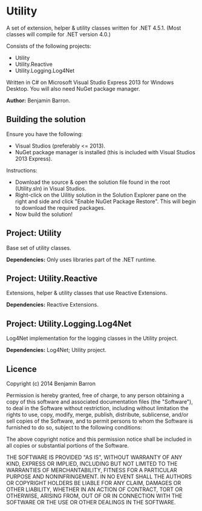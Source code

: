 Utility
=======

A set of extension, helper & utility classes written for .NET 4.5.1. (Most classes will compile for .NET version 4.0.)

Consists of the following projects:

- Utility
- Utility.Reactive
- Utility.Logging.Log4Net

Written in C# on Microsoft Visual Studio Express 2013 for Windows Desktop. You will also need NuGet package manager.

**Author:** Benjamin Barron.

Building the solution
---------------------

Ensure you have the following:

- Visual Studios (preferably <= 2013).
- NuGet package manager is installed (this is included with Visual Studios 2013 Express).

Instructions:

- Download the source & open the solution file found in the root (Utility.sln) in Visual Studios.
- Right-click on the Uilitiy solution in the Solution Explorer pane on the right and side and click "Enable NuGet Package Restore". This will begin to download the required packages.
- Now build the solution!

Project: Utility
----------------

Base set of utility classes.

**Dependencies:** Only uses libraries part of the .NET runtime.

Project: Utility.Reactive
-------------------------

Extensions, helper & utility classes that use Reactive Extensions.

**Dependencies:** Reactive Extensions.

Project: Utility.Logging.Log4Net
------------------------

Log4Net implementation for the logging classes in the Utility project.

**Dependencies:** Log4Net; Utility project.

Licence
-------

Copyright (c) 2014 Benjamin Barron

Permission is hereby granted, free of charge, to any person obtaining a copy 
of this software and associated documentation files (the "Software"), to deal 
in the Software without restriction, including without limitation the rights 
to use, copy, modify, merge, publish, distribute, sublicense, and/or sell 
copies of the Software, and to permit persons to whom the Software is furnished 
to do so, subject to the following conditions:

The above copyright notice and this permission notice shall be included in all 
copies or substantial portions of the Software.

THE SOFTWARE IS PROVIDED "AS IS", WITHOUT WARRANTY OF ANY KIND, EXPRESS OR IMPLIED, 
INCLUDING BUT NOT LIMITED TO THE WARRANTIES OF MERCHANTABILITY, FITNESS FOR A 
PARTICULAR PURPOSE AND NONINFRINGEMENT. IN NO EVENT SHALL THE AUTHORS OR COPYRIGHT 
HOLDERS BE LIABLE FOR ANY CLAIM, DAMAGES OR OTHER LIABILITY, WHETHER IN AN ACTION 
OF CONTRACT, TORT OR OTHERWISE, ARISING FROM, OUT OF OR IN CONNECTION WITH THE 
SOFTWARE OR THE USE OR OTHER DEALINGS IN THE SOFTWARE.
